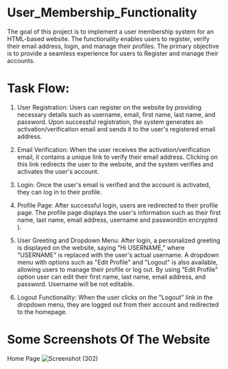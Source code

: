 # User_Membership_Functionality

The goal of this project is to implement a user membership system for an HTML-based website. The functionality enables users to register, verify their email address, login, and manage their profiles. The primary objective is to provide a seamless experience for users to Register and manage their accounts.


# Task Flow:

1) User Registration:
  Users can register on the website by providing necessary details such as username, email, first name, last name, and password. Upon successful registration, the      system generates an activation/verification email and sends it to the user's registered email address.

2) Email Verification:
  When the user receives the activation/verification email, it contains a unique link to verify their email address. Clicking on this link redirects the user to        the website, and the system verifies and activates the user's account.

3) Login:
  Once the user's email is verified and the account is activated, they can log in to their profile.

4) Profile Page:
  After successful login, users are redirected to their profile page. The profile page displays the user's information such as their first name, last name, email       address, username and password(in encrypted ).

5) User Greeting and Dropdown Menu:
  After login, a personalized greeting is displayed on the website, saying "Hi USERNAME," where "USERNAME" is replaced with the user's actual username. A dropdown    menu with options such as "Edit Profile" and "Logout" is also available, allowing users to manage their profile or log out. By using "Edit Profile" option user 
  can edit their first name, last name, email address, and password. Username will be not editable.  

6) Logout Functionality:
  When the user clicks on the "Logout" link in the dropdown menu, they are logged out from their account and redirected to the homepage.

# Some Screenshots Of The Website

Home Page
![Screenshot (302)](https://github.com/nsp0203/User_Membership_Functionality/assets/130475689/e8628156-cd3c-4c9a-907d-53ac2c34449b)



